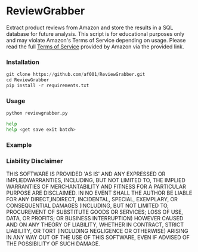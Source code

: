# ReviewGrabber
Extract product reviews from Amazon and store the results in a SQL database for future analysis. This script is for educational purposes only and may violate Amazon's Terms of Service depending on usage. Please read the full [Terms of Service](https://www.amazon.com/gp/help/customer/display.html/ref=footer_cou?ie=UTF8&nodeId=508088) provided by Amazon via the provided link. 

### Installation

``` python
git clone https://github.com/af001/ReviewGrabber.git
cd ReviewGrabber
pip install -r requirements.txt
```
### Usage

```bash
python reviewgrabber.py
```

```python
help
help <get save exit batch>
```
### Example




### Liability Disclaimer

THIS SOFTWARE IS PROVIDED 'AS IS' AND ANY EXPRESSED OR IMPLIEDWARRANTIES, INCLUDING, BUT NOT LIMITED TO, THE IMPLIED WARRANTIES OF MERCHANTABILITY AND FITNESS FOR A PARTICULAR PURPOSE ARE DISCLAIMED.  IN NO EVENT SHALL THE AUTHOR BE LIABLE FOR ANY DIRECT,INDIRECT, INCIDENTAL, SPECIAL, EXEMPLARY, OR CONSEQUENTIAL DAMAGES (INCLUDING, BUT NOT LIMITED TO, PROCUREMENT OF SUBSTITUTE GOODS OR SERVICES; LOSS OF USE, DATA, OR PROFITS; OR BUSINESS INTERRUPTION) HOWEVER CAUSED AND ON ANY THEORY OF LIABILITY, WHETHER IN CONTRACT, STRICT LIABILITY, OR TORT (INCLUDING NEGLIGENCE OR OTHERWISE) ARISING IN ANY WAY OUT OF THE USE OF THIS SOFTWARE, EVEN IF ADVISED OF THE POSSIBILITY OF SUCH DAMAGE.
